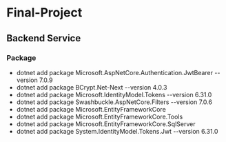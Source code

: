 # Final-Project
## Backend Service
### Package
- dotnet add package Microsoft.AspNetCore.Authentication.JwtBearer --version 7.0.9
- dotnet add package BCrypt.Net-Next --version 4.0.3
- dotnet add package Microsoft.IdentityModel.Tokens --version 6.31.0
- dotnet add package Swashbuckle.AspNetCore.Filters --version 7.0.6
- dotnet add package Microsoft.EntityFrameworkCore
- dotnet add package Microsoft.EntityFrameworkCore.Tools
- dotnet add package Microsoft.EntityFrameworkCore.SqlServer
- dotnet add package System.IdentityModel.Tokens.Jwt --version 6.31.0
